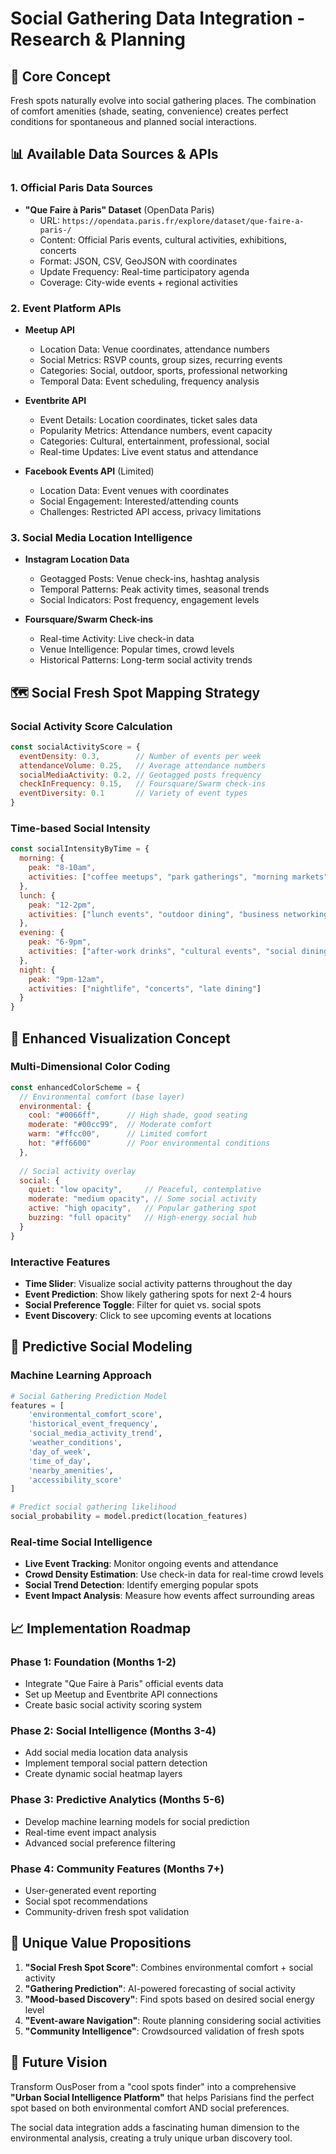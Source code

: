 # Social Gathering Data Integration - Research & Planning

## 🎯 Core Concept
Fresh spots naturally evolve into social gathering places. The combination of comfort amenities (shade, seating, convenience) creates perfect conditions for spontaneous and planned social interactions.

## 📊 Available Data Sources & APIs

### 1. Official Paris Data Sources
- **"Que Faire à Paris" Dataset** (OpenData Paris)
  - URL: `https://opendata.paris.fr/explore/dataset/que-faire-a-paris-/`
  - Content: Official Paris events, cultural activities, exhibitions, concerts
  - Format: JSON, CSV, GeoJSON with coordinates
  - Update Frequency: Real-time participatory agenda
  - Coverage: City-wide events + regional activities

### 2. Event Platform APIs
- **Meetup API**
  - Location Data: Venue coordinates, attendance numbers
  - Social Metrics: RSVP counts, group sizes, recurring events
  - Categories: Social, outdoor, sports, professional networking
  - Temporal Data: Event scheduling, frequency analysis

- **Eventbrite API**
  - Event Details: Location coordinates, ticket sales data
  - Popularity Metrics: Attendance numbers, event capacity
  - Categories: Cultural, entertainment, professional, social
  - Real-time Updates: Live event status and attendance

- **Facebook Events API** (Limited)
  - Location Data: Event venues with coordinates
  - Social Engagement: Interested/attending counts
  - Challenges: Restricted API access, privacy limitations

### 3. Social Media Location Intelligence
- **Instagram Location Data**
  - Geotagged Posts: Venue check-ins, hashtag analysis
  - Temporal Patterns: Peak activity times, seasonal trends
  - Social Indicators: Post frequency, engagement levels

- **Foursquare/Swarm Check-ins**
  - Real-time Activity: Live check-in data
  - Venue Intelligence: Popular times, crowd levels
  - Historical Patterns: Long-term social activity trends

## 🗺️ Social Fresh Spot Mapping Strategy

### Social Activity Score Calculation
```javascript
const socialActivityScore = {
  eventDensity: 0.3,        // Number of events per week
  attendanceVolume: 0.25,   // Average attendance numbers
  socialMediaActivity: 0.2, // Geotagged posts frequency
  checkInFrequency: 0.15,   // Foursquare/Swarm check-ins
  eventDiversity: 0.1       // Variety of event types
}
```

### Time-based Social Intensity
```javascript
const socialIntensityByTime = {
  morning: {
    peak: "8-10am",
    activities: ["coffee meetups", "park gatherings", "morning markets"]
  },
  lunch: {
    peak: "12-2pm", 
    activities: ["lunch events", "outdoor dining", "business networking"]
  },
  evening: {
    peak: "6-9pm",
    activities: ["after-work drinks", "cultural events", "social dining"]
  },
  night: {
    peak: "9pm-12am",
    activities: ["nightlife", "concerts", "late dining"]
  }
}
```

## 🎨 Enhanced Visualization Concept

### Multi-Dimensional Color Coding
```javascript
const enhancedColorScheme = {
  // Environmental comfort (base layer)
  environmental: {
    cool: "#0066ff",      // High shade, good seating
    moderate: "#00cc99",  // Moderate comfort
    warm: "#ffcc00",      // Limited comfort
    hot: "#ff6600"        // Poor environmental conditions
  },
  
  // Social activity overlay
  social: {
    quiet: "low opacity",     // Peaceful, contemplative
    moderate: "medium opacity", // Some social activity
    active: "high opacity",   // Popular gathering spot
    buzzing: "full opacity"   // High-energy social hub
  }
}
```

### Interactive Features
- **Time Slider**: Visualize social activity patterns throughout the day
- **Event Prediction**: Show likely gathering spots for next 2-4 hours
- **Social Preference Toggle**: Filter for quiet vs. social spots
- **Event Discovery**: Click to see upcoming events at locations

## 🔮 Predictive Social Modeling

### Machine Learning Approach
```python
# Social Gathering Prediction Model
features = [
    'environmental_comfort_score',
    'historical_event_frequency', 
    'social_media_activity_trend',
    'weather_conditions',
    'day_of_week',
    'time_of_day',
    'nearby_amenities',
    'accessibility_score'
]

# Predict social gathering likelihood
social_probability = model.predict(location_features)
```

### Real-time Social Intelligence
- **Live Event Tracking**: Monitor ongoing events and attendance
- **Crowd Density Estimation**: Use check-in data for real-time crowd levels
- **Social Trend Detection**: Identify emerging popular spots
- **Event Impact Analysis**: Measure how events affect surrounding areas

## 📈 Implementation Roadmap

### Phase 1: Foundation (Months 1-2)
- Integrate "Que Faire à Paris" official events data
- Set up Meetup and Eventbrite API connections
- Create basic social activity scoring system

### Phase 2: Social Intelligence (Months 3-4)
- Add social media location data analysis
- Implement temporal social pattern detection
- Create dynamic social heatmap layers

### Phase 3: Predictive Analytics (Months 5-6)
- Develop machine learning models for social prediction
- Real-time event impact analysis
- Advanced social preference filtering

### Phase 4: Community Features (Months 7+)
- User-generated event reporting
- Social spot recommendations
- Community-driven fresh spot validation

## 🎯 Unique Value Propositions

1. **"Social Fresh Spot Score"**: Combines environmental comfort + social activity
2. **"Gathering Prediction"**: AI-powered forecasting of social activity
3. **"Mood-based Discovery"**: Find spots based on desired social energy level
4. **"Event-aware Navigation"**: Route planning considering social activities
5. **"Community Intelligence"**: Crowdsourced validation of fresh spots

## 🚀 Future Vision

Transform OusPoser from a "cool spots finder" into a comprehensive **"Urban Social Intelligence Platform"** that helps Parisians find the perfect spot based on both environmental comfort AND social preferences.

The social data integration adds a fascinating human dimension to the environmental analysis, creating a truly unique urban discovery tool.
